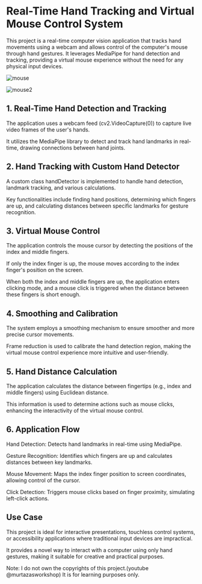 # Real-Time Hand Tracking and Virtual Mouse Control System
This project is a real-time computer vision application that tracks hand movements using a webcam and allows control of the computer's mouse through hand gestures. It leverages MediaPipe for hand detection and tracking, providing a virtual mouse experience without the need for any physical input devices.

![mouse](https://github.com/user-attachments/assets/ee8d6268-7a13-47ea-8af5-34f9ed05ea4a)

![mouse2](https://github.com/user-attachments/assets/ca80b66f-fe17-4349-829f-14902327e1a0)

## 1. Real-Time Hand Detection and Tracking
The application uses a webcam feed (cv2.VideoCapture(0)) to capture live video frames of the user's hands.

It utilizes the MediaPipe library to detect and track hand landmarks in real-time, drawing connections between hand joints.
## 2. Hand Tracking with Custom Hand Detector
A custom class handDetector is implemented to handle hand detection, landmark tracking, and various calculations.

Key functionalities include finding hand positions, determining which fingers are up, and calculating distances between specific landmarks for gesture recognition.
## 3. Virtual Mouse Control
The application controls the mouse cursor by detecting the positions of the index and middle fingers.

If only the index finger is up, the mouse moves according to the index finger's position on the screen.

When both the index and middle fingers are up, the application enters clicking mode, and a mouse click is triggered when the distance between these fingers is short enough.
## 4. Smoothing and Calibration
The system employs a smoothing mechanism to ensure smoother and more precise cursor movements.

Frame reduction is used to calibrate the hand detection region, making the virtual mouse control experience more intuitive and user-friendly.
## 5. Hand Distance Calculation
The application calculates the distance between fingertips (e.g., index and middle fingers) using Euclidean distance.

This information is used to determine actions such as mouse clicks, enhancing the interactivity of the virtual mouse control.
## 6. Application Flow
Hand Detection: Detects hand landmarks in real-time using MediaPipe.

Gesture Recognition: Identifies which fingers are up and calculates distances between key landmarks.

Mouse Movement: Maps the index finger position to screen coordinates, allowing control of the cursor.

Click Detection: Triggers mouse clicks based on finger proximity, simulating left-click actions.
## Use Case
This project is ideal for interactive presentations, touchless control systems, or accessibility applications where traditional input devices are impractical.

It provides a novel way to interact with a computer using only hand gestures, making it suitable for creative and practical purposes.

Note: I do not own the copyrights of this project.(youtube @murtazasworkshop) It is for learning purposes only.
